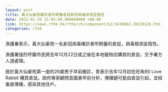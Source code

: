 ```yaml
---
layout: post
title: 黃大仙豪苑確診者所飼養倉鼠新冠病毒檢測呈陰性
date: 2022-01-26 15:03:09.000000000 +08:00
link: https://news.rthk.hk/rthk/ch/component/k2/1630682-20220126.htm
categories: rthk
---
```


漁護署表示，黃大仙豪苑一名新冠病毒確診者所飼養的倉鼠，病毒檢測呈陰性。

漁護署強烈呼籲市民將去年12月22日或之後在本地寵物店購買的倉鼠，交予署方人道處理。

居於黃大仙豪苑第一座的26歲男子早前確診，曾表示去年12月初在旺角的I Love Rabbit 購買倉鼠。政府專家顧問袁國勇早前分析，傳播鏈可能由倉鼠引起，並經垂直傳播，感染其他住戶。
